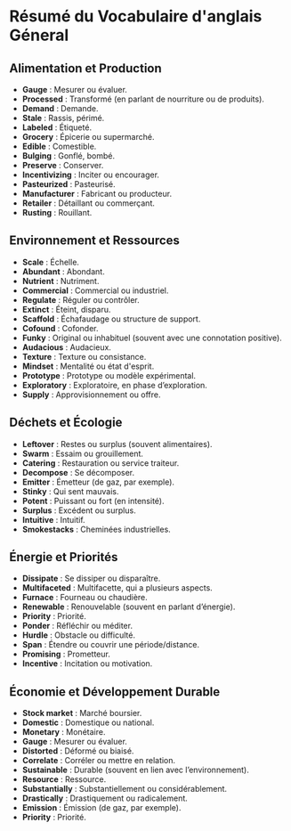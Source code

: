 # Résumé du Vocabulaire d'anglais Géneral 

## Alimentation et Production
- **Gauge** : Mesurer ou évaluer.  
- **Processed** : Transformé (en parlant de nourriture ou de produits).  
- **Demand** : Demande.  
- **Stale** : Rassis, périmé.  
- **Labeled** : Étiqueté.  
- **Grocery** : Épicerie ou supermarché.  
- **Edible** : Comestible.  
- **Bulging** : Gonflé, bombé.  
- **Preserve** : Conserver.  
- **Incentivizing** : Inciter ou encourager.  
- **Pasteurized** : Pasteurisé.  
- **Manufacturer** : Fabricant ou producteur.  
- **Retailer** : Détaillant ou commerçant.  
- **Rusting** : Rouillant.  

## Environnement et Ressources
- **Scale** : Échelle.  
- **Abundant** : Abondant.  
- **Nutrient** : Nutriment.  
- **Commercial** : Commercial ou industriel.  
- **Regulate** : Réguler ou contrôler.  
- **Extinct** : Éteint, disparu.  
- **Scaffold** : Échafaudage ou structure de support.  
- **Cofound** : Cofonder.  
- **Funky** : Original ou inhabituel (souvent avec une connotation positive).  
- **Audacious** : Audacieux.  
- **Texture** : Texture ou consistance.  
- **Mindset** : Mentalité ou état d'esprit.  
- **Prototype** : Prototype ou modèle expérimental.  
- **Exploratory** : Exploratoire, en phase d’exploration.  
- **Supply** : Approvisionnement ou offre.  

## Déchets et Écologie
- **Leftover** : Restes ou surplus (souvent alimentaires).  
- **Swarm** : Essaim ou grouillement.  
- **Catering** : Restauration ou service traiteur.  
- **Decompose** : Se décomposer.  
- **Emitter** : Émetteur (de gaz, par exemple).  
- **Stinky** : Qui sent mauvais.  
- **Potent** : Puissant ou fort (en intensité).  
- **Surplus** : Excédent ou surplus.  
- **Intuitive** : Intuitif.  
- **Smokestacks** : Cheminées industrielles.  

## Énergie et Priorités
- **Dissipate** : Se dissiper ou disparaître.  
- **Multifaceted** : Multifacette, qui a plusieurs aspects.  
- **Furnace** : Fourneau ou chaudière.  
- **Renewable** : Renouvelable (souvent en parlant d’énergie).  
- **Priority** : Priorité.  
- **Ponder** : Réfléchir ou méditer.  
- **Hurdle** : Obstacle ou difficulté.  
- **Span** : Étendre ou couvrir une période/distance.  
- **Promising** : Prometteur.  
- **Incentive** : Incitation ou motivation.  

## Économie et Développement Durable
- **Stock market** : Marché boursier.  
- **Domestic** : Domestique ou national.  
- **Monetary** : Monétaire.  
- **Gauge** : Mesurer ou évaluer.  
- **Distorted** : Déformé ou biaisé.  
- **Correlate** : Corréler ou mettre en relation.  
- **Sustainable** : Durable (souvent en lien avec l’environnement).  
- **Resource** : Ressource.  
- **Substantially** : Substantiellement ou considérablement.  
- **Drastically** : Drastiquement ou radicalement.  
- **Emission** : Émission (de gaz, par exemple).  
- **Priority** : Priorité.  
